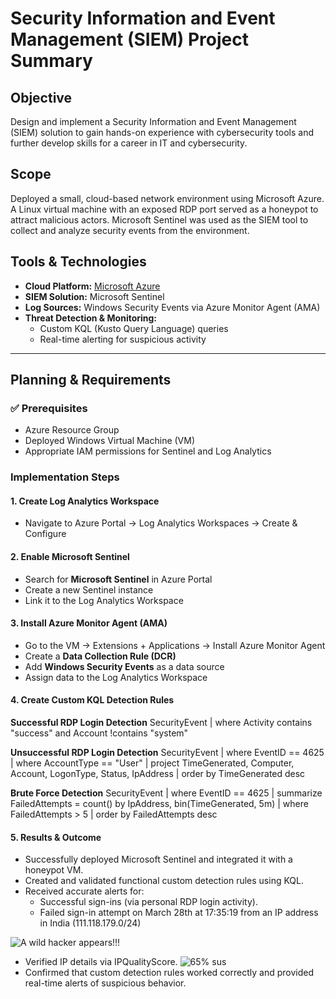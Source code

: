# Security Information and Event Management (SIEM) Project Summary

## Objective  
Design and implement a Security Information and Event Management (SIEM) solution to gain hands-on experience with cybersecurity tools and further develop skills for a career in IT and cybersecurity.

## Scope  
Deployed a small, cloud-based network environment using Microsoft Azure. A Linux virtual machine with an exposed RDP port served as a honeypot to attract malicious actors. Microsoft Sentinel was used as the SIEM tool to collect and analyze security events from the environment.

##  Tools & Technologies  
- **Cloud Platform:** [Microsoft Azure](https://portal.azure.com)  
- **SIEM Solution:** Microsoft Sentinel  
- **Log Sources:** Windows Security Events via Azure Monitor Agent (AMA)  
- **Threat Detection & Monitoring:**  
  - Custom KQL (Kusto Query Language) queries  
  - Real-time alerting for suspicious activity  

---

## Planning & Requirements

### ✅ Prerequisites
- Azure Resource Group  
- Deployed Windows Virtual Machine (VM)  
- Appropriate IAM permissions for Sentinel and Log Analytics  

### Implementation Steps

#### 1. Create Log Analytics Workspace
- Navigate to Azure Portal → Log Analytics Workspaces → Create & Configure  

#### 2. Enable Microsoft Sentinel
- Search for **Microsoft Sentinel** in Azure Portal  
- Create a new Sentinel instance  
- Link it to the Log Analytics Workspace  

#### 3. Install Azure Monitor Agent (AMA)
- Go to the VM → Extensions + Applications → Install Azure Monitor Agent  
- Create a **Data Collection Rule (DCR)**  
- Add **Windows Security Events** as a data source  
- Assign data to the Log Analytics Workspace  

#### 4. Create Custom KQL Detection Rules

**Successful RDP Login Detection**
SecurityEvent
| where Activity contains "success" and Account !contains "system"

**Unsuccessful RDP Login Detection**
SecurityEvent
| where EventID == 4625
| where AccountType == "User"
| project TimeGenerated, Computer, Account, LogonType, Status, IpAddress
| order by TimeGenerated desc

**Brute Force Detection**
SecurityEvent
| where EventID == 4625
| summarize FailedAttempts = count() by IpAddress, bin(TimeGenerated, 5m)
| where FailedAttempts > 5
| order by FailedAttempts desc

#### 5. Results & Outcome
- Successfully deployed Microsoft Sentinel and integrated it with a honeypot VM.
- Created and validated functional custom detection rules using KQL.
- Received accurate alerts for:
  - Successful sign-ins (via personal RDP login activity).
  - Failed sign-in attempt on March 28th at 17:35:19 from an IP address in India (111.118.179.0/24)
  
![A wild hacker appears!!!](https://github.com/user-attachments/assets/64e5e998-bbbb-41bf-ba44-67bfc3f23fc7)
  - Verified IP details via IPQualityScore.
![65% sus](https://github.com/user-attachments/assets/d83dc38c-4c3d-4f45-98e6-627439c0d459)
  - Confirmed that custom detection rules worked correctly and provided real-time alerts of suspicious behavior.
